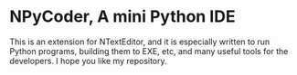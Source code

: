 # NPyCoder, A mini Python IDE
This is an extension for NTextEditor, and it is especially written to run Python programs, building them to EXE, etc, and many useful tools for the developers.
I hope you like my repository.
